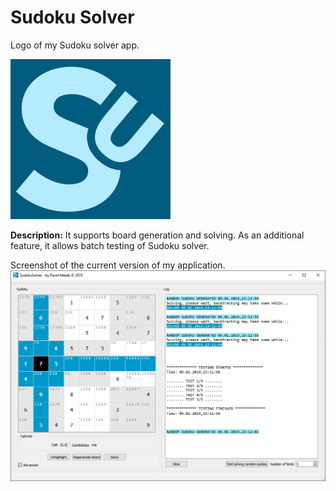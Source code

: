 # Sudoku Solver

Logo of my Sudoku solver app.

![sudoku icon](https://raw.githubusercontent.com/pavolmarak/SudokuSolver/master/sudoku_icon.png)

**Description:** 
It supports board generation and solving. As an additional feature, it allows batch testing of Sudoku solver.

Screenshot of the current version of my application. 
![sudoku screenshot](https://raw.githubusercontent.com/pavolmarak/SudokuSolver/master/sudoku_app.PNG)
